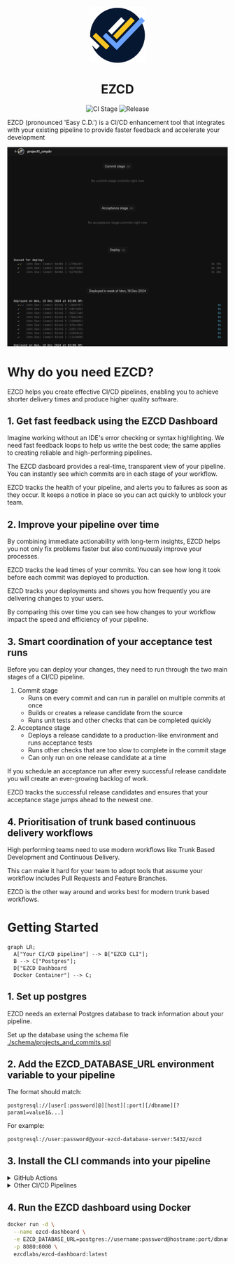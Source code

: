 <div align="center">
  <a href="https://github.com/ezcdlabs/ezcd/">
    <picture>
      <source media="(prefers-color-scheme: dark)" srcset="./logo.svg">
      <img alt="EZCD logo" src="./logo.svg" height="128">
    </picture>
  </a>
  <h1>EZCD</h1>
  
  ![CI Stage](https://github.com/ezcdlabs/ezcd/actions/workflows/ci.yml/badge.svg)
  ![Release](https://github.com/ezcdlabs/ezcd/actions/workflows/release.yml/badge.svg)
</div>

EZCD (pronounced 'Easy C.D.') is a CI/CD enhancement tool that integrates with your existing pipeline to provide faster feedback and accelerate your development

![alt text](images/dashboard-example.png)

# Why do you need EZCD?

EZCD helps you create effective CI/CD pipelines, enabling you to achieve shorter delivery times and produce higher quality software.

## 1. Get fast feedback using the EZCD Dashboard

Imagine working without an IDE's error checking or syntax highlighting. We need fast feedback loops to help us write the best code; the same applies to creating reliable and high-performing pipelines.

The EZCD dasboard provides a real-time, transparent view of your pipeline. You can instantly see which commits are in each stage of your workflow.

EZCD tracks the health of your pipeline, and alerts you to failures as soon as they occur. It keeps a notice in place so you can act quickly to unblock your team.

## 2. Improve your pipeline over time

By combining immediate actionability with long-term insights, EZCD helps you not only fix problems faster but also continuously improve your processes.

EZCD tracks the lead times of your commits. You can see how long it took before each commit was deployed to production.

EZCD tracks your deployments and shows you how frequently you are delivering changes to your users.

By comparing this over time you can see how changes to your workflow impact the speed and efficiency of your pipeline.

## 3. Smart coordination of your acceptance test runs

Before you can deploy your changes, they need to run through the two main stages of a CI/CD pipeline.

1. Commit stage
   - Runs on every commit and can run in parallel on multiple commits at once
   - Builds or creates a release candidate from the source
   - Runs unit tests and other checks that can be completed quickly
2. Acceptance stage
   - Deploys a release candidate to a production-like environment and runs acceptance tests
   - Runs other checks that are too slow to complete in the commit stage
   - Can only run on one release candidate at a time

If you schedule an acceptance run after every successful release candidate you will create an ever-growing backlog of work.

EZCD tracks the successful release candidates and ensures that your acceptance stage jumps ahead to the newest one.

## 4. Prioritisation of trunk based continuous delivery workflows

High performing teams need to use modern workflows like Trunk Based Development and Continuous Delivery.

This can make it hard for your team to adopt tools that assume your workflow includes Pull Requests and Feature Branches.

EZCD is the other way around and works best for modern trunk based workflows.

# Getting Started

```mermaid
graph LR;
  A["Your CI/CD pipeline"] --> B["EZCD CLI"];
  B --> C["Postgres"];
  D["EZCD Dashboard
  Docker Container"] --> C;
```

## 1. Set up postgres

EZCD needs an external Postgres database to track information about your pipeline.

Set up the database using the schema file [./schema/projects_and_commits.sql](./schema/projects_and_commits.sql)

## 2. Add the EZCD_DATABASE_URL environment variable to your pipeline

The format should match:

```
postgresql://[user[:password]@][host][:port][/dbname][?param1=value1&...]
```

For example:

```
postgresql://user:password@your-ezcd-database-server:5432/ezcd
```

## 3. Install the CLI commands into your pipeline

<details>
  <summary>GitHub Actions</summary>

```yaml
commit-stage:
  runs-on: ubuntu-latest
  steps:
    - name: Setup EZCD CLI using github action
      uses: ezcdlabs/ezcd@main
      with:
        version: 0.1.0

    - name: Commit stage started
      run: ezcd-cli commit-stage-started

    - name: Test and build
      run: ./your-test-and-build.sh

    - name: Commit stage passed
      run: ezcd-cli commit-stage-passed

    - name: Commit stage failed
      if: !success()
      run: ezcd-cli commit-stage-failed
```

</details>

<details>
  <summary>Other CI/CD Pipelines</summary>

```sh
# Install EZCD CLI
curl -L https://github.com/ezcdlabs/ezcd/releases/download/v0.1.0/ezcd-cli-linux -o /usr/local/bin/ezcd-cli
chmod +x /usr/local/bin/ezcd-cli

# Start commit stage
ezcd-cli commit-stage-started

# Run your tests and build
./your-test-and-build.sh

# Mark commit stage as passed or failed
if [ $? -eq 0 ]; then
  ezcd-cli commit-stage-passed
else
  ezcd-cli commit-stage-failed
fi
```

</details>

## 4. Run the EZCD dashboard using Docker

```sh
docker run -d \
  --name ezcd-dashboard \
  -e EZCD_DATABASE_URL=postgres://username:password@hostname:port/dbname \
  -p 8080:8080 \
  ezcdlabs/ezcd-dashboard:latest
```

<!-- 1. Create a persistent Postgres database that can be accessed from your CI/CD pipeline
2. Install the EZCD CLI into your pipeline

EZCD consists of two components:

- **EZCD CLI** - designed to be used in your CI/CD pipeline
- **EZCD Dashboard** - a docker image that you can

/**
 * ezcd is a tool that consists of two main components: the CLI and the dashboard.
 *
 * The CLI is designed to be used in your CI/CD pipeline. You can install the CLI binary by downloading it from the releases page, or you can use the GitHub Action 'ezcdlabs/ezcd'.
 *
 * The dashboard is published as a Docker image and provides a graphical interface for managing your deployments.
 */ -->

<!--
EZCD is more than just a monitoring dashboard you check when something goes wrong; it's your homepage. It's the central hub you return to between each commit, keeping you focused on delivering value to your users.  -->

<!--
EZCD is more than just a monitoring dashboard you check when something goes wrong; it's your homepage. It's the central hub you return to between each commit, keeping you focused on delivering value to your users. With EZCD, you can see how you're doing—whether you're making as many small commits as you thought and if you're actually achieving the lead times you expect. It provides a reassuring space where you can quickly verify that everything is going to plan, ensuring continuous progress and peace of mind. -->

<!-- **EZCD visualises the status of your pipeline**






Fast feedback about our pipeline itself




We can achieve shorter delivery times and create higher quality software when we have optimised and healthy CI/CD pipelines.

We can create higher quality software with shorter delivery times

High performing teams produce higher quality software with shorter


High performing teams use high-quality, healthy, optimised CI/CD pipelines to achieve shorter delivery times and they produce higher quality,




High performing dev teams need a high performing CI/CD pipeline. When we keep it healthy and monitor lead times we can achieve much shorter delivery times.


ide makes it effortless to ensure our code is syntactically correct through fast feedback

- Monitor your lead times
- Coordinate your acceptance test runs
- React quickly to




- high performing teams need high performing pipeline
- faster feedback matters
- keep it green and keep an eye on the lead times is feedback that guides you to make your pipeline better
- when we can see what the issue is, we can fix it with ease (like red squiggly or ide error)
- EZCD is here to make these things much much easier!!


to provide observability, monitoring and optimisation, helping you run pipelines faster,


 that gives you fast feedback on your CI/CD pipelines.

EZCD integrates with your existing CI/CD system



makes is easy to create optimal CI/CD pipelines using modern best practices from Continuous Delivery and DevOps.

EZCD integrates with your existing CI/CD system (GitHub Actions, GitLab Pipelines, Azure DevOps, CircleCI, Google Cloud Build...) to coordinate your pipeline runs and visualises the state of your CI/CD pipeline in the EZCD dashboard.



# Overview

Fast feedback matters. Imagine working without an IDE's error checking or syntax highlighting. IDEs accelerate your development by providing real-time feedback on your code in an easy-to-consume yet comprehensive manner, helping you stay on track and quickly address any issues as they arise.

EZCD gives you fast feedback on your CI/CD pipeline.

EZCD provides a real-time, transparent view of your pipeline, structured to offer a clear overview while surfacing the most important details. This enables you to:
 - act quickly when there are failing builds, tests, or deploys
 - monitor your lead times
 -


EZCD is designed to support teams that need to move quickly.
EZCD works with trunk based development. In trunk based development there are no pull requests, which is good because pull requests introduce unnecessary time waste into the workflow, but it is often difficult to achieve good DX


, enabling you to act quickly to failing builds or tests,

EZCD provides a real-time, transparent view of your pipeline, structured to offer both a clear overview and surface the most important details all in one place.


So you can:
- Act quickly when there is a build or test failure
- Monitor the lead times of your commits (commit date to when the commit is first included in a deploy to production)
-


EZCD provides rich information about your pipeline .

EZCD shows you feedback about your pipeline


EZCD helps you adopt

Support trunk based development


# Why do you need EZCD?

The priority for Product teams is to get working software into the hands of their users.

IDE
DX

Delays

Waste:

- failing builds and tests blocking pipelines
- wasteful or poor scheduling of acceptance testing and deploys
-

Nothing is more important in software product development than getting working software into the hands of your users.

Optimizing your CI/CD pipeline will help your team achieve shorter delivery times and get faster feedback!

The EZCD dasboard clearly shows all of the information you need to monitor your CI/CD pipeline,

makes your team efficient

Keep your pipeline clear

The EZCD dashboard makes the state of your CI/CD clear, enabling your team to:

- address failures quickly
- keep track of lead times
-

Central place to visualise your pipeline:

- lead times
- blocked or red pipeline
- commits waiting to be deployed

Optimized CI/CD pipelines lead to shorter delivery times and faster feedback.

## Trunk based development

Trunk based development is true Continuous Integration, where your team makes

**EZCD visualises the status of your pipeline** - The first step of a CI/CD pipeline is to run unit tests and build a new release candidate. The EZCD dashboard visualizes the state of your pipeline, helping you prioritize keeping it green.

**EZCD optimizes the acceptance stage** - The acceptance stage, where a release candidate is deployed to a production-like environment and tested, is often the slowest. EZCD helps you skip ahead to the most recent release candidate, avoiding an ever-growing backlog.

**EZCD tracks lead times** - To improve lead times, we need to measure them. EZCD does this for you. -->

<!-- ## Getting Started -->
<!--


- **Dashboard**: Run the dashboard in Docker, e.g., on Render.com, Heroku, Kubernetes (k8s).

- **CLI**: Use the CLI from your CI/CD pipeline such as GitHub Actions, etc.

## Usage

### Dashboard

To run the dashboard, you need a PostgreSQL database. Pass the connection string as the environment variable `EZCD_DATABASE_URL`.

### CLI

Use the CLI in your CI/CD pipeline to interact with the dashboard and manage your deployments.

You can use the GitHub Action, or you can download EZCD from our releases page
```
  commit-stage:
    runs-on: ubuntu-latest
    steps:
      - name: Setup EZCD CLI using github action
        uses: ezcdlabs/ezcd@main
        with:
          version: 0.1.0

      - name: Commit stage started
        run: ezcd-cli commit-stage-started

      - name: Test and build
        run: ./your-test-and-build.sh

      - name: Commit stage passed
        run: ezcd-cli commit-stage-passed

      - name: Commit stage failed
        if: !success()
        run: ezcd-cli commit-stage-failed
``` -->
